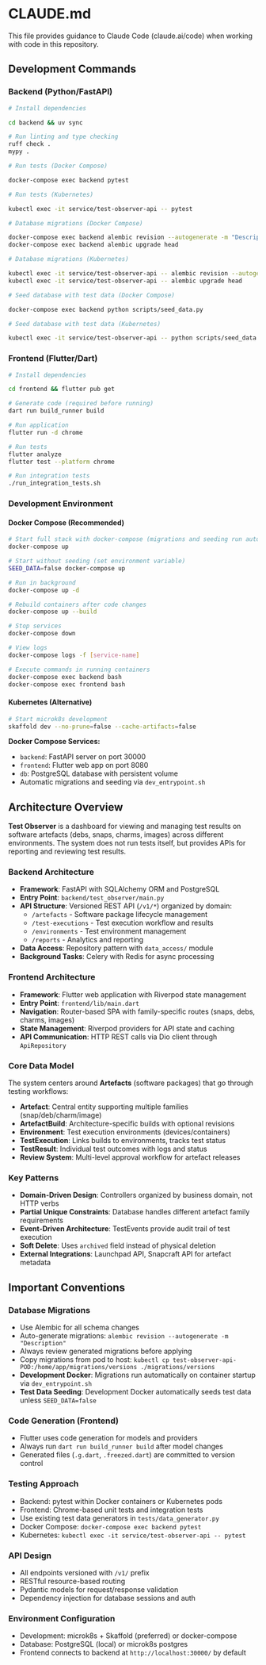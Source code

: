 # CLAUDE.md

This file provides guidance to Claude Code (claude.ai/code) when working with code in this repository.

## Development Commands

### Backend (Python/FastAPI)

```bash
# Install dependencies

cd backend && uv sync

# Run linting and type checking
ruff check .
mypy .

# Run tests (Docker Compose)

docker-compose exec backend pytest

# Run tests (Kubernetes)

kubectl exec -it service/test-observer-api -- pytest

# Database migrations (Docker Compose)

docker-compose exec backend alembic revision --autogenerate -m "Description"
docker-compose exec backend alembic upgrade head

# Database migrations (Kubernetes)

kubectl exec -it service/test-observer-api -- alembic revision --autogenerate -m "Description"
kubectl exec -it service/test-observer-api -- alembic upgrade head

# Seed database with test data (Docker Compose)

docker-compose exec backend python scripts/seed_data.py

# Seed database with test data (Kubernetes)

kubectl exec -it service/test-observer-api -- python scripts/seed_data.py
```

### Frontend (Flutter/Dart)

```bash
# Install dependencies

cd frontend && flutter pub get

# Generate code (required before running)
dart run build_runner build

# Run application
flutter run -d chrome

# Run tests
flutter analyze
flutter test --platform chrome

# Run integration tests
./run_integration_tests.sh
```

### Development Environment

#### Docker Compose (Recommended)

```bash
# Start full stack with docker-compose (migrations and seeding run automatically)
docker-compose up

# Start without seeding (set environment variable)
SEED_DATA=false docker-compose up

# Run in background
docker-compose up -d

# Rebuild containers after code changes
docker-compose up --build

# Stop services
docker-compose down

# View logs
docker-compose logs -f [service-name]

# Execute commands in running containers
docker-compose exec backend bash
docker-compose exec frontend bash
```

#### Kubernetes (Alternative)

```bash
# Start microk8s development
skaffold dev --no-prune=false --cache-artifacts=false
```

**Docker Compose Services:**

- `backend`: FastAPI server on port 30000
- `frontend`: Flutter web app on port 8080  
- `db`: PostgreSQL database with persistent volume
- Automatic migrations and seeding via `dev_entrypoint.sh`

## Architecture Overview

**Test Observer** is a dashboard for viewing and managing test results on software artefacts (debs, snaps, charms, images) across different environments. The system does not run tests itself, but provides APIs for reporting and reviewing test results.

### Backend Architecture

- **Framework**: FastAPI with SQLAlchemy ORM and PostgreSQL
- **Entry Point**: `backend/test_observer/main.py`
- **API Structure**: Versioned REST API (`/v1/*`) organized by domain:
  - `/artefacts` - Software package lifecycle management
  - `/test-executions` - Test execution workflow and results
  - `/environments` - Test environment management
  - `/reports` - Analytics and reporting
- **Data Access**: Repository pattern with `data_access/` module
- **Background Tasks**: Celery with Redis for async processing

### Frontend Architecture

- **Framework**: Flutter web application with Riverpod state management
- **Entry Point**: `frontend/lib/main.dart`
- **Navigation**: Router-based SPA with family-specific routes (snaps, debs, charms, images)
- **State Management**: Riverpod providers for API state and caching
- **API Communication**: HTTP REST calls via Dio client through `ApiRepository`

### Core Data Model

The system centers around **Artefacts** (software packages) that go through testing workflows:

- **Artefact**: Central entity supporting multiple families (snap/deb/charm/image)
- **ArtefactBuild**: Architecture-specific builds with optional revisions
- **Environment**: Test execution environments (devices/containers)
- **TestExecution**: Links builds to environments, tracks test status
- **TestResult**: Individual test outcomes with logs and status
- **Review System**: Multi-level approval workflow for artefact releases

### Key Patterns

- **Domain-Driven Design**: Controllers organized by business domain, not HTTP verbs
- **Partial Unique Constraints**: Database handles different artefact family requirements
- **Event-Driven Architecture**: TestEvents provide audit trail of test execution
- **Soft Delete**: Uses `archived` field instead of physical deletion
- **External Integrations**: Launchpad API, Snapcraft API for artefact metadata

## Important Conventions

### Database Migrations

- Use Alembic for all schema changes
- Auto-generate migrations: `alembic revision --autogenerate -m "Description"`
- Always review generated migrations before applying
- Copy migrations from pod to host: `kubectl cp test-observer-api-POD:/home/app/migrations/versions ./migrations/versions`
- **Development Docker**: Migrations run automatically on container startup via `dev_entrypoint.sh`
- **Test Data Seeding**: Development Docker automatically seeds test data unless `SEED_DATA=false`

### Code Generation (Frontend)

- Flutter uses code generation for models and providers
- Always run `dart run build_runner build` after model changes
- Generated files (`.g.dart`, `.freezed.dart`) are committed to version control

### Testing Approach

- Backend: pytest within Docker containers or Kubernetes pods
- Frontend: Chrome-based unit tests and integration tests
- Use existing test data generators in `tests/data_generator.py`
- Docker Compose: `docker-compose exec backend pytest`
- Kubernetes: `kubectl exec -it service/test-observer-api -- pytest`

### API Design

- All endpoints versioned with `/v1/` prefix
- RESTful resource-based routing
- Pydantic models for request/response validation
- Dependency injection for database sessions and auth

### Environment Configuration

- Development: microk8s + Skaffold (preferred) or docker-compose
- Database: PostgreSQL (local) or microk8s postgres
- Frontend connects to backend at `http://localhost:30000/` by default